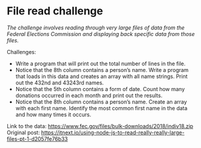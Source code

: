 # File read challenge
_The challenge involves reading through very large files of data from the Federal Elections Commission and displaying back specific data from those files._

Challenges:

* Write a program that will print out the total number of lines in the file.
* Notice that the 8th column contains a person’s name. Write a program that loads in this data and creates an array with all name strings. Print out the 432nd and 43243rd names.
* Notice that the 5th column contains a form of date. Count how many donations occurred in each month and print out the results.
* Notice that the 8th column contains a person’s name. Create an array with each first name. Identify the most common first name in the data and how many times it occurs.

Link to the data: https://www.fec.gov/files/bulk-downloads/2018/indiv18.zip
Original post: https://itnext.io/using-node-js-to-read-really-really-large-files-pt-1-d2057fe76b33
